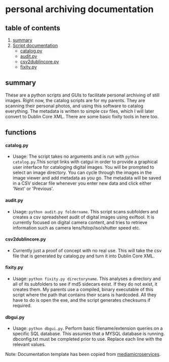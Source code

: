personal archiving documentation
==================

table of contents
-------------------

1. [summary](https://github.com/kieranjol/pda#summary)
2. [Script documentation](https://github.com/kieranjol/pda#functions)
	* [catalog.py](https://github.com/kieranjol/pda#catalogpy)
    * [audit.py](https://github.com/kieranjol/pda#auditpy)
    * [csv2dublincore.py](https://github.com/kieranjol/pda#csv2dublincorepy)
    * [fixity.py](https://github.com/kieranjol/pda#fixitypy)

## summary ##

These are a python scripts and GUIs to facilitate personal archiving of still images. Right now, the catalog scripts are for my parents. They are scanning their personal photos, and using this software to catalog everything. The metadata is written to simple csv files, which I will later convert to Dublin Core XML. There are some basic fixity tools in here too.

## functions ##

#### catalog.py ####
* Usage: The script takes no arguments and is run with `python catalog.py`.This script links with catgui in order to provide a graphical user interface for cataloging digital images. You will be prompted to select an image directory. You can cycle through the images in the image viewer and add metadata as you go. The metadata will be saved in a CSV sidecar file whenever you enter new data and click either 'Next' or 'Previous'.

#### audit.py ####
* Usage: `python audit.py foldername`. This script scans subfolders and creates a csv spreadsheet audit of digital images using exiftool. It is currently focused on digital camera content, and tries to retrieve information such as camera lens/fstop/iso/shutter speed etc.

#### csv2dublincore.py 
* Currently just a proof of concept with no real use. This will take the csv file that is generated by catalog.py and turn it into Dublin Core XML. 

#### fixity.py
* Usage: `python fixity.py directoryname`. This analyses a directory and all of its subfolders to see if md5 sidecars exist. If they do not exist, it creates them. My parents use a compiled, binary executable of this script where the path that contains their scans is hardcoded. All they have to do is open the exe, and the script generates checksums if required.

#### dbgui.py
* Usage: `python dbgui.py`. Perform basic filename/extension queries on a specific SQL database. This assumes that a MYSQL database is running. dbconfig.txt must be completed prior to use. Replace each line with the relevant values.

Note: Documentation template has been copied from [mediamicroservices](https://github.com/mediamicroservices/mm).